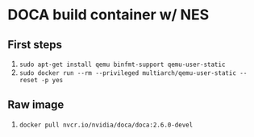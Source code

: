 # DOCA build container w/ NES

## First steps
1. `sudo apt-get install qemu binfmt-support qemu-user-static`
2. `sudo docker run --rm --privileged multiarch/qemu-user-static --reset -p yes`

## Raw image
1. `docker pull nvcr.io/nvidia/doca/doca:2.6.0-devel`